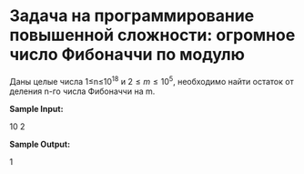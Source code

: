 # Задача на программирование повышенной сложности: огромное число Фибоначчи по модулю

Даны целые числа 1≤n≤$10^18$ и $2≤m≤10^5$, необходимо найти остаток от деления n-го числа Фибоначчи на m.

**Sample Input:**

10 2

**Sample Output:**

1
